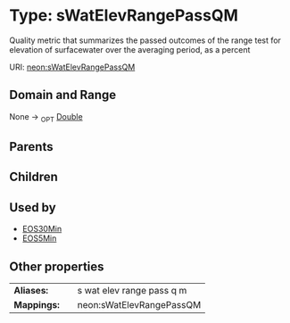 
# Type: sWatElevRangePassQM


Quality metric that summarizes the passed outcomes of the range test for elevation of surfacewater over the averaging period, as a percent

URI: [neon:sWatElevRangePassQM](https://data.neonscience.org/sWatElevRangePassQM)


## Domain and Range

None ->  <sub>OPT</sub> [Double](types/Double.md)

## Parents


## Children


## Used by

 * [EOS30Min](EOS30Min.md)
 * [EOS5Min](EOS5Min.md)

## Other properties

|  |  |  |
| --- | --- | --- |
| **Aliases:** | | s wat elev range pass q m |
| **Mappings:** | | neon:sWatElevRangePassQM |

